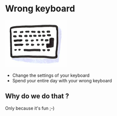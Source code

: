 # Wrong keyboard
![Wrong keyboard](images/wrong-keyboard.png)  
* Change the settings of your keyboard
* Spend your entire day with your wrong keyboard

## Why do we do that ?  
Only because it's fun ;-)
